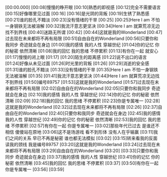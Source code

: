 [00:00.000]
[00:08]慢慢的睁开眼
[00:10]熟悉的即视感
[00:12]完全不需要语言
[00:15]好像哪里见过面
[00:16]
[00:16]是光阴的背叛
[00:19]生锈了熟悉感
[00:21]谁的脸孔不黯淡
[00:23]没有情绪的干旱
[00:25]
[00:25]Here I am 不怕一身钢铁无法被溶解
[00:32]我流汗意志更坚决
[00:34]Here I am 就算荒凉无边找不到界线
[00:40]迷路无所谓
[00:42]
[00:44]这就是我的Wonderland
[00:47]过去现在未来都将不再有局限
[00:51]自由自在的Wonderland
[00:56]只要你和我同步 奇迹就会在身边
[01:00]我的感情 我的人性 穿越世纪
[01:04]你的记忆 你的秘密 依然清晰
[01:08]我的回忆 我的思绪 不停累积
[01:13]有你在一起 就安心
[01:17]慢慢的闭上眼
[01:17]
[01:20]陌生的距离感
[01:22]说不出口的语言
[01:24]好像从未见过面
[01:26]时光里的背叛
[01:26]
[01:29]消逝的安全感
[01:31]谁的脸孔不黯淡
[01:33]没有情绪的干旱
[01:35]Here I am 不怕一身钢铁无法被溶解
[01:35]
[01:41]我流汗意志更坚决
[01:44]Here I am 就算荒凉无边找不到界线
[01:50]编号89757
[01:53]这就是我的Wonderland
[01:57]过去现在未来都将不再有局限
[02:02]自由自在的Wonderland
[02:05]只要你和我同步 奇迹就会在身边
[02:10]我的感情 我的人性 穿越世纪
[02:14]你的记忆 你的秘密 依然清晰
[02:09]
[02:18]我的回忆 我的思绪 不停累积
[02:23]你是专属唯一
[02:28]这就是我的Wonderland
[02:32]过去现在未来都将不再有局限
[02:26]
[02:37]自由自在的Wonderland
[02:40]只要你和我同步 奇迹就会在身边
[02:45]我的感情 我的人性 穿越世纪
[02:49]你的记忆 你的秘密 依然清晰
[02:53]我的回忆 我的思绪 不停累积
[02:57]有你在一起 你是专属唯一
[03:02]那些年代已过去 是谁还不相信 傻傻站在原地
[03:06]这不是场游戏 看不到形体 没有人在乎输赢
[03:11]我们之间的关系 早已不再是秘密 谁也都无法模拟
[03:02]
[03:15]转来看我的反面 读我的颈线 我是编号89757
[03:20]这就是我的Wonderland
[03:24]过去现在未来都将不再有局限
[03:29]自由自在的Wonderland
[03:20]
[03:33]只要你和我同步 奇迹就会在身边
[03:37]我的感情 我的人性 穿越世纪
[03:41]你的记忆 你的秘密 依然清晰
[03:45]我的回忆 我的思绪 不停累积
[03:37]
[03:50]有你在一起 你是专属唯一
[03:56]
[03:59]